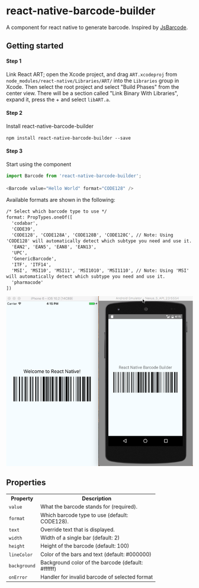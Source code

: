 
# react-native-barcode-builder

A component for react native to generate barcode. Inspired by [JsBarcode](https://github.com/lindell/JsBarcode).

## Getting started

#### Step 1

Link React ART; open the Xcode project, and drag `ART.xcodeproj` from `node_modules/react-native/Libraries/ART/` into the `Libraries` group in Xcode.
Then select the root project and select "Build Phases" from the center view. There will be a section called "Link Binary With Libraries", expand it, press the + and select `libART.a`.

#### Step 2

Install react-native-barcode-builder

`npm install react-native-barcode-builder --save`


#### Step 3

Start using the component

```javascript
import Barcode from 'react-native-barcode-builder';

<Barcode value="Hello World" format="CODE128" />
```

Available formats are shown in the following:

```
/* Select which barcode type to use */
format: PropTypes.oneOf([
  'codabar',
  'CODE39',
  'CODE128', 'CODE128A', 'CODE128B', 'CODE128C', // Note: Using 'CODE128' will automatically detect which subtype you need and use it.
  'EAN2', 'EAN5', 'EAN8', 'EAN13',
  'UPC',
  'GenericBarcode',
  'ITF', 'ITF14',
  'MSI', 'MSI10', 'MSI11', 'MSI1010', 'MSI1110', // Note: Using 'MSI' will automatically detect which subtype you need and use it.
  'pharmacode'
])
```

![](./images/example.png)

## Properties

<table style="width:80%">
  <tr>
    <th>Property</th>
    <th>Description</th>
  </tr>
  <tr>
    <td><code>value</code></td>
    <td>What the barcode stands for (required).</td>
  </tr>
  <tr>
    <td><code>format</code></td>
    <td>Which barcode type to use (default: CODE128).</td>
  </tr>
  <tr>
    <td><code>text</code></td>
    <td>Override text that is displayed.</td>
  </tr>
  <tr>
    <td><code>width</code></td>
    <td>Width of a single bar (default: 2)</td>
  </tr>
  <tr>
    <td><code>height</code></td>
    <td>Height of the barcode (default: 100)</td>
  </tr>
  <tr>
    <td><code>lineColor</code></td>
    <td>Color of the bars and text (default: #000000)</td>
  </tr>
  <tr>
    <td><code>background</code></td>
    <td>Background color of the barcode (default: #ffffff)</td>
  </tr>
  <tr>
    <td><code>onError</code></td>
    <td>Handler for invalid barcode of selected format</td>
  </tr>
</table>
